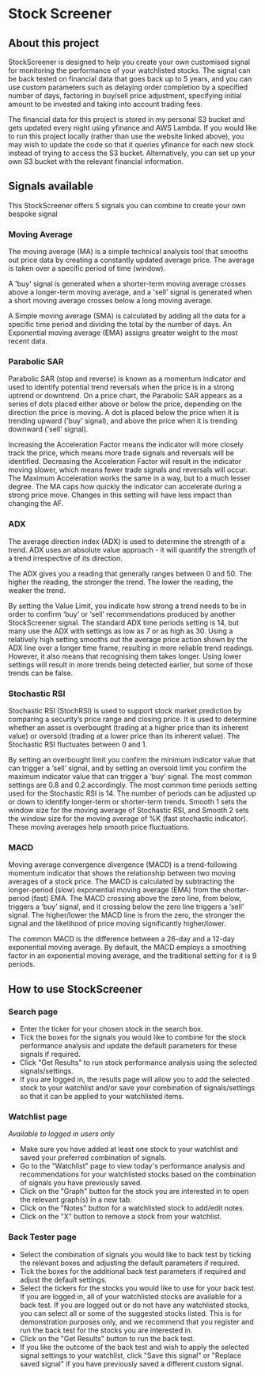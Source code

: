 # Stock Screener


## About this project</h2>
StockScreener is designed to help you create your own customised signal for monitoring the performance of your watchlisted stocks. The signal can be back tested on financial data that goes back up to 5 years, and you can use custom parameters such as delaying order completion by a specified number of days, factoring in buy/sell price adjustment, specifying initial amount to be invested and taking into account trading fees.

The financial data for this project is stored in my personal S3 bucket and gets updated every night using yfinance and AWS Lambda. If you would like to run this project locally (rather than use the website linked above), you may wish to update the code so that it queries yfinance for each new stock instead of trying to access the S3 bucket. Alternatively, you can set up your own S3 bucket with the relevant financial information.

## Signals available

This StockScreener offers 5 signals you can combine to create your own bespoke signal

### Moving Average

The moving average (MA) is a simple technical analysis tool that smooths out price data by creating a constantly updated average price. The average is taken over a specific period of time (window).

A 'buy' signal is generated when a shorter-term moving average crosses above a longer-term moving average, and a 'sell' signal is generated when a short moving average crosses below a long moving average.</p>

A Simple moving average (SMA) is calculated by adding all the data for a specific time period and dividing the total by the number of days.
An Exponential moving average (EMA) assigns greater weight to the most recent data.</p>

### Parabolic SAR

Parabolic SAR (stop and reverse) is known as a momentum indicator and used to identify potential trend reversals when the price is in a strong uptrend or downtrend.
On a price chart, the Parabolic SAR appears as a series of dots placed either above or below the price, depending on the direction the price is moving.
A dot is placed below the price when it is trending upward ('buy' signal), and above the price when it is trending downward ('sell' signal). </p>

Increasing the Acceleration Factor means the indicator will more closely track the price, which means more trade signals and reversals will be identified. Decreasing the Acceleration Factor will result in the indicator moving slower, which means fewer trade signals and reversals will occur.
The Maximum Acceleration works the same in a way, but to a much lesser degree. The MA caps how quickly the indicator can accelerate during a strong price move. Changes in this setting will have less impact than changing the AF.

### ADX

The average direction index (ADX) is used to determine the strength of a trend. ADX uses an absolute value approach - it will quantify the strength of a trend irrespective of its direction.

The ADX gives you a reading that generally ranges between 0 and 50. The higher the reading, the stronger the trend. The lower the reading, the weaker the trend.</p>
By setting the Value Limit, you indicate how strong a trend needs to be in order to confirm ‘buy’ or ‘sell’ recommendations produced by another StockScreener signal.
The standard ADX time periods setting is 14, but many use the ADX with settings as low as 7 or as high as 30. Using a relatively high setting smooths out the average price action shown by the ADX line over a longer time frame, resulting in more reliable trend readings. However, it also means that recognising them takes longer. Using lower settings will result in more trends being detected earlier, but some of those trends can be false.

### Stochastic RSI

Stochastic RSI (StochRSI) is used to support stock market prediction by comparing a security’s price range and closing price. It is used to determine whether an asset is overbought (trading at a higher price than its inherent value) or oversold (trading at a lower price than its inherent value). The Stochastic RSI fluctuates between 0 and 1.</p>

By setting an overbought limit you confirm the minimum indicator value that can trigger a ‘sell’ signal, and by setting an oversold limit you confirm the maximum indicator value that can trigger a ‘buy’ signal. The most common settings are 0.8 and 0.2 accordingly.
The most common time periods setting used for the Stochastic RSI is 14. The number of periods can be adjusted up or down to identify longer-term or shorter-term trends.
Smooth 1 sets the window size for the moving average of Stochastic RSI, and Smooth 2 sets the window size for the moving average of %K (fast stochastic indicator). These moving averages help smooth price fluctuations.

### MACD

Moving average convergence divergence (MACD) is a trend-following momentum indicator that shows the relationship between two moving averages of a stock price. The MACD is calculated by subtracting the longer-period (slow) exponential moving average (EMA) from the shorter-period (fast) EMA.
The MACD crossing above the zero line, from below, triggers a ‘buy’ signal, and it crossing below the zero line triggers a ‘sell’ signal. The higher/lower the MACD line is from the zero, the stronger the signal and the likelihood of price moving significantly higher/lower.

The common MACD is the difference between a 26-day and a 12-day exponential moving average. By default, the MACD employs a smoothing factor in an exponential moving average, and the traditional setting for it is 9 periods.</p>


## How to use StockScreener

### Search page
 - Enter the ticker for your chosen stock in the search box.
 - Tick the boxes for the signals you would like to combine for the stock performance analysis and update the default parameters for these signals if required.
 - Click "Get Results" to run stock performance analysis using the selected signals/settings.</li>
 - If you are logged in, the results page will allow you to add the selected stock to your watchlist and/or save your combination of signals/settings so that it can be applied to your watchlisted items.

### Watchlist page
*Available to logged in users only*

- Make sure you have added at least one stock to your watchlist and saved your preferred combination of signals.
- Go to the "Watchlist" page to view today's performance analysis and recommendations for your watchlisted stocks based on the combination of signals you have previously saved.
- Click on the "Graph" button for the stock you are interested in to open the relevant graph(s) in a new tab.
- Click on the "Notes" button for a watchlisted stock to add/edit notes.
- Click on the "X" button to remove a stock from your watchlist.

### Back Tester page

- Select the combination of signals you would like to back test by ticking the relevant boxes and adjusting the default parameters if required.
- Tick the boxes for the additional back test parameters if required and adjust the default settings.   </li>
- Select the tickers for the stocks you would like to use for your back test. If you are logged in, all of your watchlisted stocks are available for a back test. If you are logged out or do not have any watchlisted stocks, you can select all or some of the suggested stocks listed. This is for demonstration purposes only, and we recommend that you register and run the back test for the stocks you are interested in.
- Click on the "Get Results" button to run the back test.
- If you like the outcome of the back test and wish to apply the selected signal settings to your watchlist, click "Save this signal" or "Replace saved signal" if you have previously saved a different custom signal.
